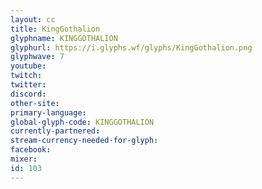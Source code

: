 ```yaml
---
layout: cc
title: KingGothalion
glyphname: KINGGOTHALION
glyphurl: https://i.glyphs.wf/glyphs/KingGothalion.png
glyphwave: 7
youtube: 
twitch: 
twitter: 
discord: 
other-site: 
primary-language: 
global-glyph-code: KINGGOTHALION
currently-partnered: 
stream-currency-needed-for-glyph: 
facebook: 
mixer: 
id: 103
---
```


